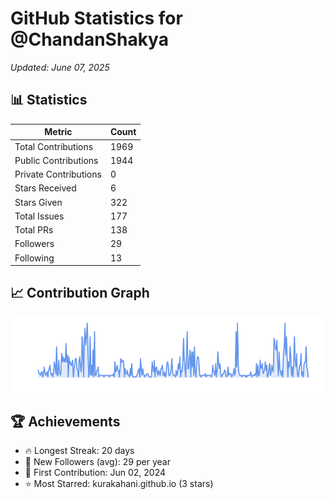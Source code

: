 # GitHub Statistics for @ChandanShakya
*Updated: June 07, 2025*

## 📊 Statistics
| Metric | Count |
|--------|--------|
| Total Contributions | 1969 |
| Public Contributions | 1944 |
| Private Contributions | 0 |
| Stars Received | 6 |
| Stars Given | 322 |
| Total Issues | 177 |
| Total PRs | 138 |
| Followers | 29 |
| Following | 13 |

## 📈 Contribution Graph

![Contribution Graph](./contribution_graph.png)

## 🏆 Achievements

- 🔥 Longest Streak: 20 days
- 👥 New Followers (avg): 29 per year
- 📅 First Contribution: Jun 02, 2024
- ⭐ Most Starred: kurakahani.github.io (3 stars)
